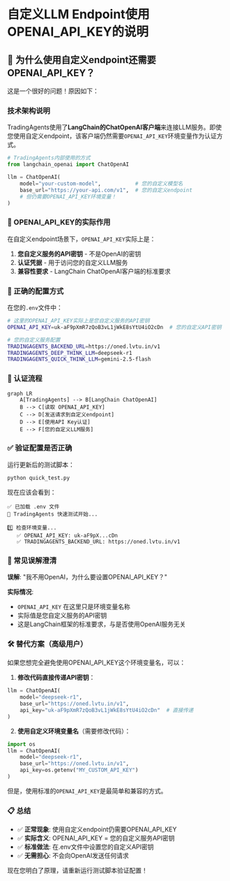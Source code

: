# 自定义LLM Endpoint使用OPENAI_API_KEY的说明

## 🤔 为什么使用自定义endpoint还需要OPENAI_API_KEY？

这是一个很好的问题！原因如下：

### 技术架构说明

TradingAgents使用了**LangChain的ChatOpenAI客户端**来连接LLM服务。即使您使用自定义endpoint，该客户端仍然需要`OPENAI_API_KEY`环境变量作为认证方式。

```python
# TradingAgents内部使用的方式
from langchain_openai import ChatOpenAI

llm = ChatOpenAI(
    model="your-custom-model",           # 您的自定义模型名
    base_url="https://your-api.com/v1",  # 您的自定义endpoint
    # 但仍需要OPENAI_API_KEY环境变量！
)
```

### 🔑 OPENAI_API_KEY的实际作用

在自定义endpoint场景下，`OPENAI_API_KEY`实际上是：

1. **您自定义服务的API密钥** - 不是OpenAI的密钥
2. **认证凭据** - 用于访问您的自定义LLM服务
3. **兼容性要求** - LangChain ChatOpenAI客户端的标准要求

### 📝 正确的配置方式

在您的`.env`文件中：

```bash
# 这里的OPENAI_API_KEY实际上是您自定义服务的API密钥
OPENAI_API_KEY=uk-aF9pXmR7zQoB3vL1jWkE8sYtU4iO2cDn  # 您的自定义API密钥

# 您的自定义服务配置
TRADINGAGENTS_BACKEND_URL=https://oned.lvtu.in/v1
TRADINGAGENTS_DEEP_THINK_LLM=deepseek-r1
TRADINGAGENTS_QUICK_THINK_LLM=gemini-2.5-flash
```

### 🔄 认证流程

```mermaid
graph LR
    A[TradingAgents] --> B[LangChain ChatOpenAI]
    B --> C[读取 OPENAI_API_KEY]
    C --> D[发送请求到自定义endpoint]
    D --> E[使用API Key认证]
    E --> F[您的自定义LLM服务]
```

### ✅ 验证配置是否正确

运行更新后的测试脚本：

```bash
python quick_test.py
```

现在应该会看到：

```
✅ 已加载 .env 文件
🚀 TradingAgents 快速测试开始...

1️⃣ 检查环境变量...
   ✅ OPENAI_API_KEY: uk-aF9pX...cDn
   ✅ TRADINGAGENTS_BACKEND_URL: https://oned.lvtu.in/v1
```

### 🚨 常见误解澄清

**误解**: "我不用OpenAI，为什么要设置OPENAI_API_KEY？"

**实际情况**: 
- `OPENAI_API_KEY` 在这里只是环境变量名称
- 实际值是您自定义服务的API密钥
- 这是LangChain框架的标准要求，与是否使用OpenAI服务无关

### 🛠️ 替代方案（高级用户）

如果您想完全避免使用OPENAI_API_KEY这个环境变量名，可以：

1. **修改代码直接传递API密钥**：
```python
llm = ChatOpenAI(
    model="deepseek-r1",
    base_url="https://oned.lvtu.in/v1",
    api_key="uk-aF9pXmR7zQoB3vL1jWkE8sYtU4iO2cDn"  # 直接传递
)
```

2. **使用自定义环境变量名**（需要修改代码）：
```python
import os
llm = ChatOpenAI(
    model="deepseek-r1", 
    base_url="https://oned.lvtu.in/v1",
    api_key=os.getenv("MY_CUSTOM_API_KEY")
)
```

但是，使用标准的`OPENAI_API_KEY`是最简单和兼容的方式。

### 📋 总结

- ✅ **正常现象**: 使用自定义endpoint仍需要OPENAI_API_KEY
- ✅ **实际含义**: OPENAI_API_KEY = 您的自定义服务API密钥
- ✅ **标准做法**: 在.env文件中设置您的自定义API密钥
- ✅ **无需担心**: 不会向OpenAI发送任何请求

现在您明白了原理，请重新运行测试脚本验证配置！